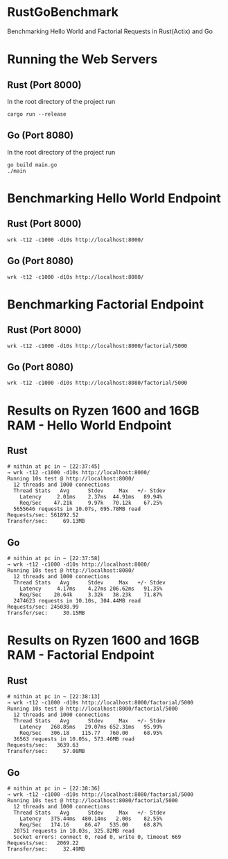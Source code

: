 # RustGoBenchmark
Benchmarking Hello World and Factorial Requests in Rust(Actix) and Go

# Running the Web Servers

## Rust (Port 8000)

In the root directory of the project run
```
cargo run --release
```

## Go (Port 8080)

In the root directory of the project run
```
go build main.go
./main
```

# Benchmarking Hello World Endpoint

## Rust (Port 8000)

```
wrk -t12 -c1000 -d10s http://localhost:8000/
```

## Go (Port 8080)

```
wrk -t12 -c1000 -d10s http://localhost:8080/
```

# Benchmarking Factorial Endpoint

## Rust (Port 8000)

```
wrk -t12 -c1000 -d10s http://localhost:8000/factorial/5000
```

## Go (Port 8080)

```
wrk -t12 -c1000 -d10s http://localhost:8080/factorial/5000
```

# Results on Ryzen 1600 and 16GB RAM - Hello World Endpoint

## Rust

```
# nithin at pc in ~ [22:37:45]
→ wrk -t12 -c1000 -d10s http://localhost:8000/                                                                                                                                                                                    
Running 10s test @ http://localhost:8000/
  12 threads and 1000 connections
  Thread Stats   Avg      Stdev     Max   +/- Stdev
    Latency     2.01ms    2.37ms  44.91ms   89.94%
    Req/Sec    47.21k     9.97k   70.12k    67.25%
  5655646 requests in 10.07s, 695.78MB read
Requests/sec: 561892.52
Transfer/sec:     69.13MB
```

## Go
```
# nithin at pc in ~ [22:37:58]
→ wrk -t12 -c1000 -d10s http://localhost:8080/                                                                                                                                                                                   
Running 10s test @ http://localhost:8080/
  12 threads and 1000 connections
  Thread Stats   Avg      Stdev     Max   +/- Stdev
    Latency     4.17ms    4.27ms 206.62ms   91.35%
    Req/Sec    20.64k     3.32k   38.23k    71.87%
  2474623 requests in 10.10s, 304.44MB read
Requests/sec: 245038.99
Transfer/sec:     30.15MB
```

# Results on Ryzen 1600 and 16GB RAM - Factorial Endpoint

## Rust

```
# nithin at pc in ~ [22:38:13]
→ wrk -t12 -c1000 -d10s http://localhost:8000/factorial/5000                                                                                                                                                                     
Running 10s test @ http://localhost:8000/factorial/5000
  12 threads and 1000 connections
  Thread Stats   Avg      Stdev     Max   +/- Stdev
    Latency   268.85ms   29.07ms 652.31ms   95.99%
    Req/Sec   306.18    115.77   760.00     68.95%
  36563 requests in 10.05s, 573.46MB read
Requests/sec:   3639.63
Transfer/sec:     57.08MB
```

## Go

```
# nithin at pc in ~ [22:38:36]
→ wrk -t12 -c1000 -d10s http://localhost:8080/factorial/5000                                                                                                                                                                     
Running 10s test @ http://localhost:8080/factorial/5000
  12 threads and 1000 connections
  Thread Stats   Avg      Stdev     Max   +/- Stdev
    Latency   375.44ms  480.14ms   2.00s    82.55%
    Req/Sec   174.16     86.47   535.00     68.87%
  20751 requests in 10.03s, 325.82MB read
  Socket errors: connect 0, read 0, write 0, timeout 669
Requests/sec:   2069.22
Transfer/sec:     32.49MB

```
